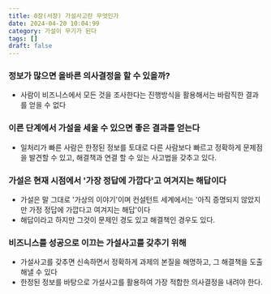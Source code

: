 ```yaml
---
title: 0장(서장) 가설사고란 무엇인가
date: 2024-04-20 10:04:99
category: 가설이 무기가 된다
tags: []
draft: false
---
```


### 정보가 많으면 올바른 의사결정을 할 수 있을까?

- 사람이 비즈니스에서 모든 것을 조사한다는 진행방식을 활용해서는 바람직한 결과를 얻을 수 없다

### 이른 단계에서 가설을 세울 수 있으면 좋은 결과를 얻는다

- 일처리가 빠른 사람은 한정된 정보를 토대로 다른 사람보다 빠르고 정확하게 문제점을 발견할 수 있고, 해결책과 연결 할 수 있는 사고법을 갖추고 있다.

### 가설은 현재 시점에서 '가장 정답에 가깝다'고 여겨지는 해답이다

- 가설은 말 그대로 '가상의 이야기'이며 컨설턴트 세계에서는 '아직 증명되지 않았지만 가정 정답에 가깝다고 여겨지는 해답'이다
- 해답이라고 하지만 그것이 문제인 경도 있고 해결책인 경우도 있다.

### 비즈니스를 성공으로 이끄는 가설사고를 갖추기 위해

- 가설사고를 갖추면 신속하면서 정확하게 과제의 본질을 해명하고, 그 해결책을 도출해낼 수 있다
- 한정된 정보를 바탕으로 가설사고를 활용하여 가장 적합한 의사결정을 내려야 한다.
